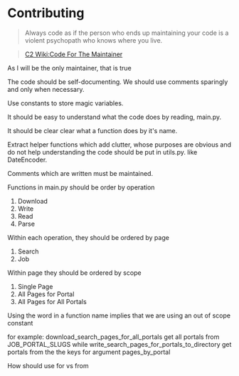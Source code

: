 # Contributing

> Always code as if the person who ends up maintaining your code is a violent psychopath who knows where you live.

> [C2 Wiki:Code For The Maintainer](https://wiki.c2.com/?CodeForTheMaintainer#:~:text=Always%20code%20as,learning%20from%20it.)

As I will be the only maintainer, that is true

The code should be self-documenting. We should use comments sparingly and only when necessary.

Use constants to store magic variables. 

It should be easy to understand what the code does by reading, main.py. 

It should be clear clear what a function does by it's name.

Extract helper functions which add clutter, whose purposes are obvious and do not help understanding the code should be put in utils.py. like DateEncoder.

Comments which are written must be maintained.

Functions in main.py should be order by operation
1. Download
2. Write
3. Read
4. Parse

Within each operation, they should be ordered by page
1. Search
2. Job

Within page they should be ordered by scope
1. Single Page
2. All Pages for Portal
3. All Pages for All Portals

Using the word in a function name implies that we are using an out of scope constant

for example:
download_search_pages_for_all_portals get all portals from JOB_PORTAL_SLUGS
while write_search_pages_for_portals_to_directory get portals from the the keys for argument pages_by_portal

How should use for vs from